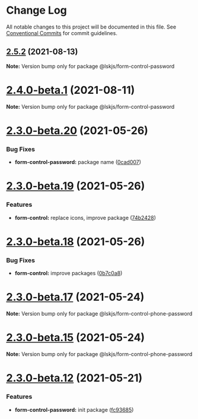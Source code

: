 # Change Log

All notable changes to this project will be documented in this file.
See [Conventional Commits](https://conventionalcommits.org) for commit guidelines.

## [2.5.2](https://github.com/lskjs/ux/compare/v2.5.1...v2.5.2) (2021-08-13)

**Note:** Version bump only for package @lskjs/form-control-password





# [2.4.0-beta.1](https://github.com/lskjs/ux/compare/v2.3.0-beta.29...v2.4.0-beta.1) (2021-08-11)

**Note:** Version bump only for package @lskjs/form-control-password





# [2.3.0-beta.20](https://github.com/lskjs/ux/tree/master/packages/form-control-password/compare/v2.3.0-beta.19...v2.3.0-beta.20) (2021-05-26)


### Bug Fixes

* **form-control-password:** package name ([0cad007](https://github.com/lskjs/ux/tree/master/packages/form-control-password/commit/0cad007c5e452c0790cbcdce3f9c720a7949a607))





# [2.3.0-beta.19](https://github.com/lskjs/ux/tree/master/packages/form-control-phone-password/compare/v2.3.0-beta.18...v2.3.0-beta.19) (2021-05-26)


### Features

* **form-control:** replace icons, improve package ([74b2428](https://github.com/lskjs/ux/tree/master/packages/form-control-phone-password/commit/74b2428eebd5b103ed9ed4fd93fbf3361a534d06))





# [2.3.0-beta.18](https://github.com/lskjs/ux/tree/master/packages/form-control-phone-password/compare/v2.3.0-beta.17...v2.3.0-beta.18) (2021-05-26)


### Bug Fixes

* **form-control:** improve packages ([0b7c0a8](https://github.com/lskjs/ux/tree/master/packages/form-control-phone-password/commit/0b7c0a822c2dd5d0619a035e4a9ac55e0fea929a))





# [2.3.0-beta.17](https://github.com/lskjs/ux/tree/master/packages/form-control-phone-password/compare/v2.3.0-beta.15...v2.3.0-beta.17) (2021-05-24)

**Note:** Version bump only for package @lskjs/form-control-phone-password





# [2.3.0-beta.15](https://github.com/lskjs/ux/tree/master/packages/form-control-phone-password/compare/v2.3.0-beta.13...v2.3.0-beta.15) (2021-05-24)

**Note:** Version bump only for package @lskjs/form-control-phone-password





# [2.3.0-beta.12](https://github.com/lskjs/ux/tree/master/packages/form-control-phone-password/compare/v2.3.0-beta.12...v2.3.0-beta.12) (2021-05-21)


### Features

* **form-control-password:** init package ([fc93685](https://github.com/lskjs/ux/tree/master/packages/form-control-phone-password/commit/fc936853a77ceaf576829b0c581f545579566296))
